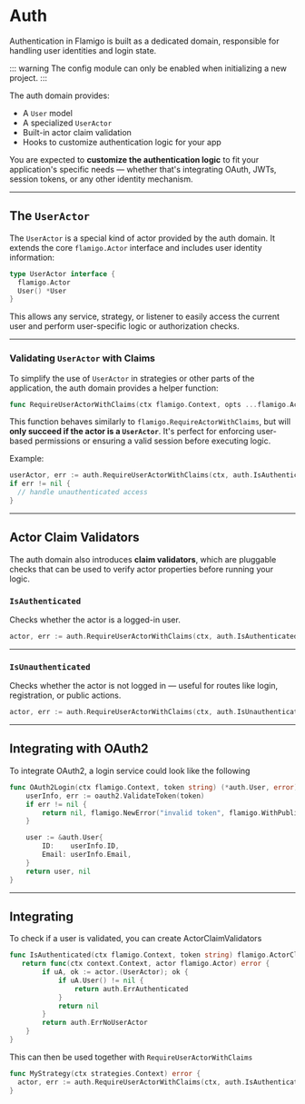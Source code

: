 # Auth

Authentication in Flamigo is built as a dedicated domain, responsible for handling user identities and login state.  

::: warning
The config module can only be enabled when initializing a new project.
:::

The auth domain provides:

- A `User` model
- A specialized `UserActor`
- Built-in actor claim validation
- Hooks to customize authentication logic for your app

You are expected to **customize the authentication logic** to fit your application's specific needs — whether that's integrating OAuth, JWTs, session tokens, or any other identity mechanism.

---

## The `UserActor`

The `UserActor` is a special kind of actor provided by the auth domain. It extends the core `flamigo.Actor` interface and includes user identity information:

```go
type UserActor interface {
  flamigo.Actor
  User() *User
}
```

This allows any service, strategy, or listener to easily access the current user and perform user-specific logic or authorization checks.

---

### Validating `UserActor` with Claims

To simplify the use of `UserActor` in strategies or other parts of the application, the auth domain provides a helper function:

```go
func RequireUserActorWithClaims(ctx flamigo.Context, opts ...flamigo.ActorClaimValidator) (UserActor, error)
```

This function behaves similarly to `flamigo.RequireActorWithClaims`, but will **only succeed if the actor is a `UserActor`**. It's perfect for enforcing user-based permissions or ensuring a valid session before executing logic.

Example:

```go
userActor, err := auth.RequireUserActorWithClaims(ctx, auth.IsAuthenticated())
if err != nil {
  // handle unauthenticated access
}
```

---

## Actor Claim Validators

The auth domain also introduces **claim validators**, which are pluggable checks that can be used to verify actor properties before running your logic.

### `IsAuthenticated`

Checks whether the actor is a logged-in user.

```go
actor, err := auth.RequireUserActorWithClaims(ctx, auth.IsAuthenticated())
```

---

### `IsUnauthenticated`

Checks whether the actor is not logged in — useful for routes like login, registration, or public actions.

```go
actor, err := auth.RequireUserActorWithClaims(ctx, auth.IsUnauthenticated())
```

---

## Integrating with OAuth2

To integrate OAuth2, a login service could look like the following

```go
func OAuth2Login(ctx flamigo.Context, token string) (*auth.User, error) {
    userInfo, err := oauth2.ValidateToken(token)
    if err != nil {
        return nil, flamigo.NewError("invalid token", flamigo.WithPublicResponse("Authentication failed."))
    }

    user := &auth.User{
        ID:    userInfo.ID,
        Email: userInfo.Email,
    }
    return user, nil
}
```

---

## Integrating

To check if a user is validated, you can create ActorClaimValidators

```go
func IsAuthenticated(ctx flamigo.Context, token string) flamigo.ActorClaimValidator {
   return func(ctx context.Context, actor flamigo.Actor) error {
		if uA, ok := actor.(UserActor); ok {
			if uA.User() != nil {
				return auth.ErrAuthenticated
			}
			return nil
		}
		return auth.ErrNoUserActor
	}
}
```

This can then be used together with `RequireUserActorWithClaims`
```go
func MyStrategy(ctx strategies.Context) error {
  actor, err := auth.RequireUserActorWithClaims(ctx, auth.IsAuthenticated())
}
```